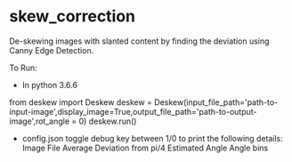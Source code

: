 # skew_correction
De-skewing images with slanted content by finding the deviation using Canny Edge Detection.

To Run:
-  In python 3.6.6

from deskew import Deskew
deskew = Deskew(input_file_path='path-to-input-image',display_image=True,output_file_path='path-to-output-image',rot_angle = 0)
deskew.run()

- config.json
  toggle debug key between 1/0 to print the following details:
    Image File
    Average Deviation from pi/4
    Estimated Angle
    Angle bins

